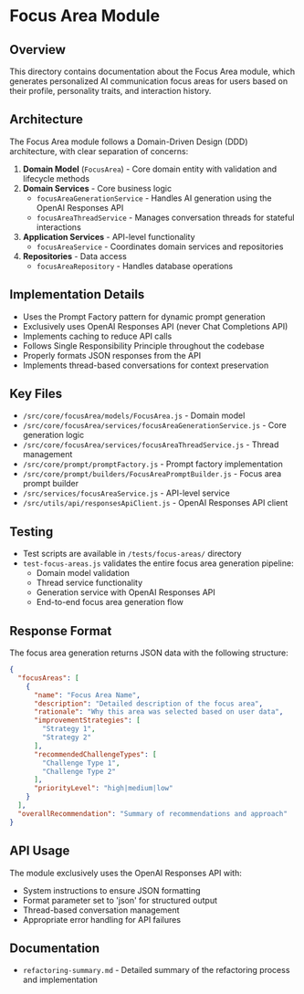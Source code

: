 # Focus Area Module

## Overview

This directory contains documentation about the Focus Area module, which generates personalized AI communication focus areas for users based on their profile, personality traits, and interaction history.

## Architecture

The Focus Area module follows a Domain-Driven Design (DDD) architecture, with clear separation of concerns:

1. **Domain Model** (`FocusArea`) - Core domain entity with validation and lifecycle methods
2. **Domain Services** - Core business logic
   - `focusAreaGenerationService` - Handles AI generation using the OpenAI Responses API
   - `focusAreaThreadService` - Manages conversation threads for stateful interactions
3. **Application Services** - API-level functionality
   - `focusAreaService` - Coordinates domain services and repositories
4. **Repositories** - Data access
   - `focusAreaRepository` - Handles database operations

## Implementation Details

- Uses the Prompt Factory pattern for dynamic prompt generation
- Exclusively uses OpenAI Responses API (never Chat Completions API)
- Implements caching to reduce API calls
- Follows Single Responsibility Principle throughout the codebase
- Properly formats JSON responses from the API
- Implements thread-based conversations for context preservation

## Key Files

- `/src/core/focusArea/models/FocusArea.js` - Domain model
- `/src/core/focusArea/services/focusAreaGenerationService.js` - Core generation logic
- `/src/core/focusArea/services/focusAreaThreadService.js` - Thread management
- `/src/core/prompt/promptFactory.js` - Prompt factory implementation
- `/src/core/prompt/builders/FocusAreaPromptBuilder.js` - Focus area prompt builder
- `/src/services/focusAreaService.js` - API-level service
- `/src/utils/api/responsesApiClient.js` - OpenAI Responses API client

## Testing

- Test scripts are available in `/tests/focus-areas/` directory
- `test-focus-areas.js` validates the entire focus area generation pipeline:
  - Domain model validation
  - Thread service functionality
  - Generation service with OpenAI Responses API
  - End-to-end focus area generation flow

## Response Format

The focus area generation returns JSON data with the following structure:

```json
{
  "focusAreas": [
    {
      "name": "Focus Area Name",
      "description": "Detailed description of the focus area",
      "rationale": "Why this area was selected based on user data",
      "improvementStrategies": [
        "Strategy 1",
        "Strategy 2"
      ],
      "recommendedChallengeTypes": [
        "Challenge Type 1",
        "Challenge Type 2"
      ],
      "priorityLevel": "high|medium|low"
    }
  ],
  "overallRecommendation": "Summary of recommendations and approach"
}
```

## API Usage

The module exclusively uses the OpenAI Responses API with:
- System instructions to ensure JSON formatting
- Format parameter set to 'json' for structured output
- Thread-based conversation management
- Appropriate error handling for API failures

## Documentation

- `refactoring-summary.md` - Detailed summary of the refactoring process and implementation 
